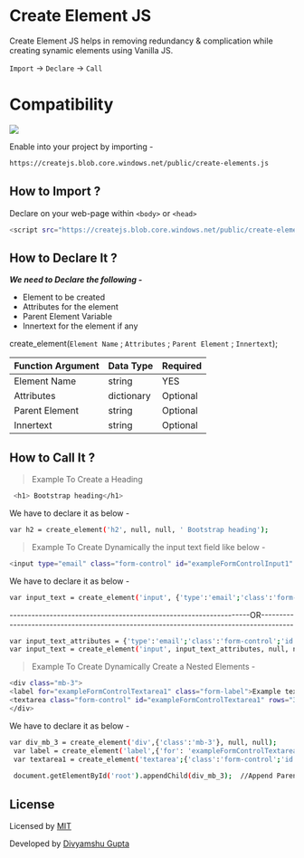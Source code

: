 # Create Element JS 

Create Element JS helps in removing redundancy & complication while creating synamic elements using Vanilla JS.

`Import` →  `Declare`  →   `Call`

# Compatibility 

<img src="https://createjs.blob.core.windows.net/images/all-icon.png">


Enable into your project by importing - 
```sh
https://createjs.blob.core.windows.net/public/create-elements.js
```


##  How to Import ?

Declare on your web-page within `<body>` or `<head>`

```sh
<script src="https://createjs.blob.core.windows.net/public/create-elements.js">

```

## How to Declare It ?

***We need to Declare the following -***
- Element to be created
- Attributes for the element
- Parent Element Variable
- Innertext for the element if any


create_element(`Element Name` ; `Attributes` ; `Parent Element` ;  `Innertext`);

| Function Argument | Data Type | Required |
|-------------------|-----------|----------|
| Element Name      | string    | YES      |
| Attributes        | dictionary| Optional |
| Parent Element    | string    | Optional |
| Innertext         | string    | Optional |



## How to Call It ?

> Example To Create a Heading
 ```sh
  <h1> Bootstrap heading</h1>
```
We have to declare it as below - 
 ```sh
var h2 = create_element('h2', null, null, ' Bootstrap heading');
```


> Example To Create Dynamically the input text field like below -
 ```sh
<input type="email" class="form-control" id="exampleFormControlInput1" placeholder="name@example.com">
```
We have to declare it as below - 
 ```sh
var input_text = create_element('input', {'type':'email';'class':'form-control';'id':'exampleFormControlInput1';'placeholder':'name@example.com'}, null, null);
```
------------------------------------------------------------------OR---------------------------------------------------------------------------------------
 ```sh
var input_text_attributes = {'type':'email';'class':'form-control';'id':'exampleFormControlInput1';'placeholder':'name@example.com'}
var input_text = create_element('input', input_text_attributes, null, null);
```


> Example To Create Dynamically Create a Nested Elements -
  ```sh
<div class="mb-3">
  <label for="exampleFormControlTextarea1" class="form-label">Example textarea</label>
  <textarea class="form-control" id="exampleFormControlTextarea1" rows="3"></textarea>
</div>
```
We have to declare it as below - 
 ```sh
var div_mb_3 = create_element('div',{'class':'mb-3'}, null, null);
  var label = create_element('label',{'for': 'exampleFormControlTextarea1'; 'class' : 'form-label'}; div_mb_3; 'Example textarea')
  var textarea1 = create_element('textarea';{'class':'form-control';'id':'exampleFormControlTextarea1'}; div_mb_3; null)
  
  document.getElementById('root').appendChild(div_mb_3);  //Append Parent Element Only
````





## License
Licensed by [MIT](https://raw.githubusercontent.com/divyamshu/Create-JS/main/LICENSE)

Developed by [Divyamshu Gupta](https://github.com/divyamshu)
